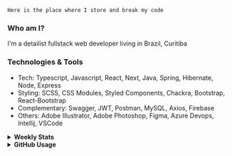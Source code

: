 ```
Here is the place where I store and break my code
```
### Who am I?
I'm a detailist fullstack web developer living in Brazil, Curitiba

### Technologies & Tools
- Tech: Typescript, Javascript, React, Next, Java, Spring, Hibernate, Node, Express
- Styling: SCSS, CSS Modules, Styled Components, Chackra, Bootstrap, React-Bootstrap
- Complementary: Swagger, JWT, Postman, MySQL, Axios, Firebase
- Others: Adobe Illustrator, Adobe Photoshop, Figma, Azure Devops, Intellij, VSCode

<details>
  <summary><b> Weekly Stats</b></summary>
<!--START_SECTION:waka-->

```text
Java             15 hrs 1 min    ████████████████████▓░░░░   83.33 %
TypeScript       1 hr 15 mins    █▓░░░░░░░░░░░░░░░░░░░░░░░   06.93 %
GitIgnore file   35 mins         ▓░░░░░░░░░░░░░░░░░░░░░░░░   03.25 %
Markdown         24 mins         ▓░░░░░░░░░░░░░░░░░░░░░░░░   02.30 %
XML              20 mins         ▒░░░░░░░░░░░░░░░░░░░░░░░░   01.86 %
YAML             17 mins         ▒░░░░░░░░░░░░░░░░░░░░░░░░   01.64 %
```

<!--END_SECTION:waka-->
</details>

<details>
  <summary><b> GitHub Usage</b></summary>
  
[![Top Langs](https://github-readme-stats.vercel.app/api/top-langs/?username=gxlpes&&langs_count=9&layout=compact)](https://github.com/anuraghazra/github-readme-stats)

</details>
